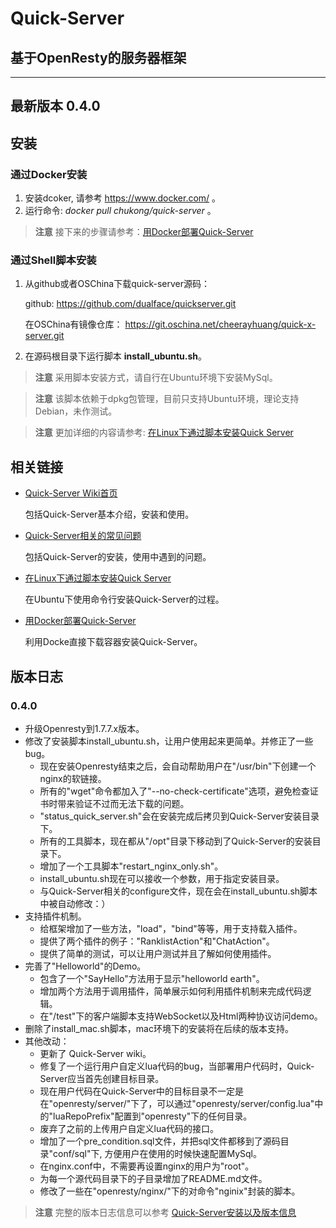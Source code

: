 # Quick-Server
## 基于OpenResty的服务器框架

---

## 最新版本 0.4.0

## 安装

### 通过Docker安装

1.  安装dcoker, 请参考 https://www.docker.com/ 。
2.  运行命令: *docker pull chukong/quick-server* 。

> **注意** 接下来的步骤请参考：[用Docker部署Quick-Server](https://github.com/dualface/quickserver/wiki/%E7%94%A8docker%E9%83%A8%E7%BD%B2quick-server)

### 通过Shell脚本安装

1.  从github或者OSChina下载quick-server源码：

    github:
    https://github.com/dualface/quickserver.git

    在OSChina有镜像仓库：
    https://git.oschina.net/cheerayhuang/quick-x-server.git

2.  在源码根目录下运行脚本 **install_ubuntu.sh**。

> **注意** 采用脚本安装方式，请自行在Ubuntu环境下安装MySql。

> **注意** 该脚本依赖于dpkg包管理，目前只支持Ubuntu环境，理论支持Debian，未作测试。

> **注意** 更加详细的内容请参考: [在Linux下通过脚本安装Quick Server
](https://github.com/dualface/quickserver/wiki/%E5%9C%A8Linux%E4%B8%8B%E9%80%9A%E8%BF%87%E8%84%9A%E6%9C%AC%E5%AE%89%E8%A3%85Quick-Server)

## 相关链接

-   [Quick-Server Wiki首页](https://github.com/dualface/quickserver/wiki)

    包括Quick-Server基本介绍，安装和使用。

-   [Quick-Server相关的常见问题]()

    包括Quick-Server的安装，使用中遇到的问题。

-   [在Linux下通过脚本安装Quick Server](https://github.com/dualface/quickserver/wiki/%E5%9C%A8Linux%E4%B8%8B%E9%80%9A%E8%BF%87%E8%84%9A%E6%9C%AC%E5%AE%89%E8%A3%85Quick-Server)

    在Ubuntu下使用命令行安装Quick-Server的过程。

-   [用Docker部署Quick-Server](https://github.com/dualface/quickserver/wiki/%E7%94%A8docker%E9%83%A8%E7%BD%B2quick-server)

    利用Docke直接下载容器安装Quick-Server。

## 版本日志

### 0.4.0
-   升级Openresty到1.7.7.x版本。
-   修改了安装脚本install_ubuntu.sh，让用户使用起来更简单。并修正了一些bug。
    -   现在安装Openresty结束之后，会自动帮助用户在"/usr/bin"下创建一个nginx的软链接。
    -   所有的"wget"命令都加入了"--no-check-certificate"选项，避免检查证书时带来验证不过而无法下载的问题。
    -   "status\_quick_server.sh"会在安装完成后拷贝到Quick-Server安装目录下。
    -   所有的工具脚本，现在都从"/opt"目录下移动到了Quick-Server的安装目录下。
    -   增加了一个工具脚本"restart\_nginx_only.sh"。
    -   install_ubuntu.sh现在可以接收一个参数，用于指定安装目录。
    -   与Quick-Server相关的configure文件，现在会在install_ubuntu.sh脚本中被自动修改：）
-   支持插件机制。
    -   给框架增加了一些方法，"load"，"bind"等等，用于支持载入插件。
    -   提供了两个插件的例子："RanklistAction"和"ChatAction"。
    -   提供了简单的测试，可以让用户测试并且了解如何使用插件。
-   完善了"Helloworld"的Demo。
    -   包含了一个"SayHello"方法用于显示"helloworld earth"。
    -   增加两个方法用于调用插件，简单展示如何利用插件机制来完成代码逻辑。
    -   在"/test"下的客户端脚本支持WebSocket以及Html两种协议访问demo。
-   删除了install_mac.sh脚本，mac环境下的安装将在后续的版本支持。
-   其他改动：
    -   更新了 Quick-Server wiki。
    -   修复了一个运行用户自定义lua代码的bug，当部署用户代码时，Quick-Server应当首先创建目标目录。
    -   现在用户代码在Quick-Server中的目标目录不一定是在"openresty/server/"下了，可以通过"openresty/server/config.lua"中的"luaRepoPrefix"配置到"openresty"下的任何目录。
    -   废弃了之前的上传用户自定义lua代码的接口。
    -   增加了一个pre_condition.sql文件，并把sql文件都移到了源码目录"conf/sql"下, 方便用户在使用的时候快速配置MySql。
    -   在nginx.conf中，不需要再设置nginx的用户为"root"。
    -   为每一个源代码目录下的子目录增加了README.md文件。
    -   修改了一些在"openresty/nginx/"下的对命令"nginix"封装的脚本。

> **注意** 完整的版本日志信息可以参考 [Quick-Server安装以及版本信息](https://github.com/dualface/quickserver/wiki/Quick-Server%E5%AE%89%E8%A3%85%E4%BB%A5%E5%8F%8A%E7%89%88%E6%9C%AC%E4%BF%A1%E6%81%AF)
